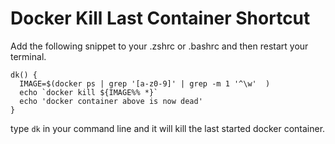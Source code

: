 # Docker Kill Last Container Shortcut

Add the following snippet to your .zshrc or .bashrc and then restart your terminal.

```
dk() {    
  IMAGE=$(docker ps | grep '[a-z0-9]' | grep -m 1 '^\w'  )    
  echo `docker kill ${IMAGE%% *}`    
  echo 'docker container above is now dead'    
}    
```

type <code>dk</code> in your command line and it will kill the last started docker container.
